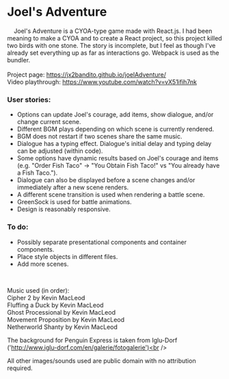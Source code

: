# Joel's Adventure

 &nbsp;&nbsp;&nbsp; Joel's Adventure is a CYOA-type game made with React.js. I had been meaning to make a CYOA and to create a React project, so this project killed two birds with one stone. The story is incomplete, but I feel as though I've already set everything up as far as interactions go. Webpack is used as the bundler. <br/>
  <br/>Project page: https://jx2bandito.github.io/joelAdventure/
  <br/>Video playthrough: https://www.youtube.com/watch?v=vX51ifih7nk
  
### User stories: <br />
* Options can update Joel's courage, add items, show dialogue, and/or change current scene.
* Different BGM plays depending on which scene is currently rendered.
* BGM does not restart if two scenes share the same music. 
* Dialogue has a typing effect. Dialogue's initial delay and typing delay can be adjusted (within code). 
* Some options have dynamic results based on Joel's courage and items (e.g. "Order Fish Taco" -> "You Obtain Fish Taco!" vs "You already have a Fish Taco.").
* Dialogue can also be displayed before a scene changes and/or immediately after a new scene renders.
* A different scene transition is used when rendering a battle scene.
* GreenSock is used for battle animations.
* Design is reasonably responsive.
    
###  To do: <br />
* Possibly separate presentational components and container components. 
* Place style objects in different files. 
* Add more scenes. 
<br />

Music used (in order):<br />
Cipher 2 by Kevin MacLeod <br />
Fluffing a Duck by Kevin MacLeod<br />
Ghost Processional by Kevin MacLeod<br />
Movement Proposition by Kevin MacLeod<br />
Netherworld Shanty by Kevin MacLeod<br />

The background for Penguin Express is taken from Iglu-Dorf ('http://www.iglu-dorf.com/en/galerie/fotogalerie')<br />

All other images/sounds used are public domain with no attribution required.<br />
